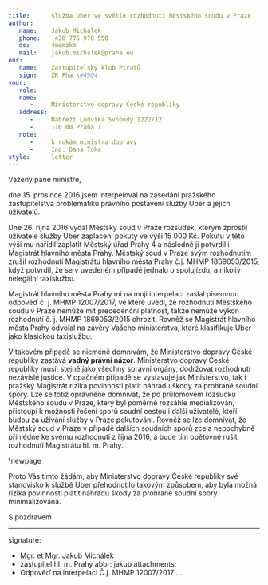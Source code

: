```yaml
---
title:      Služba Uber ve světle rozhodnutí Městského soudu v Praze
author:
   name:    Jakub Michálek
   phone:   +420 775 978 550
   ds:      4memzkm
   mail:    jakub.michalek@praha.eu
our:
   name:    Zastupitelský klub Pirátů
   sign:    ZK Pha \#4904
your:
   role:    
   name:    
      -     Ministerstvo dopravy České republiky
   address:
      -     Nábřeží Ludvíka Svobody 1222/12
      -     110 00 Praha 1
   note:
      -     k rukám ministra dopravy
      -     Ing. Dana Ťoka
style:      letter
---
```


Vážený pane ministře,

dne 15. prosince 2016 jsem interpeloval na zasedání pražského zastupitelstva problematiku právního postavení služby Uber a jejích uživatelů.

Dne 26. října 2016 vydal Městský soud v Praze rozsudek, kterým zprostil uživatele služby Uber zaplacení pokuty ve výši 15 000 Kč. Pokutu v této výši mu nařídil zaplatit Městský úřad Prahy 4 a následně ji potvrdil i Magistrát hlavního města Prahy. Městský soud v Praze svým rozhodnutím zrušil rozhodnutí Magistrátu hlavního města Prahy č.j. MHMP 1869053/2015, když potvrdil, že se v uvedeném případě jednalo o spolujízdu, a nikoliv nelegální taxislužbu. 

Magistrát hlavního města Prahy mi na moji interpelaci zaslal písemnou odpověď č. j. MHMP 12007/2017, ve které uvedl, že rozhodnutí Městského soudu v Praze nemůže mít precedenční platnost, takže nemůže výkon rozhodnutí č. j. MHMP 1869053/2015 ohrozit. Rovněž se Magistrát hlavního města Prahy odvolal na závěry Vašeho ministerstva, které klasifikuje Uber jako klasickou taxislužbu.

V takovém případě se nicméně domnívám, že Ministerstvo dopravy České republiky zastává **vadný právní názor**. Ministerstvo dopravy České republiky musí, stejně jako všechny správní orgány, dodržovat rozhodnutí nezávislé justice. V opačném případě se vystavuje jak Ministerstvo, tak i pražský Magistrát rizika povinnosti platit náhradu škody za prohrané soudní spory. Lze se totiž oprávněně domnívat, že po průlomovém rozsudku Městského soudu v Praze, který byl poměrně rozsáhle medializován, přistoupí k možnosti řešení sporů soudní cestou i další uživatelé, kteří budou za užívání služby v Praze pokutováni. Rovněž se lze domnívat, že Městský soud v Praze v případě dalších soudních sporů zcela nepochybně přihlédne ke svému rozhodnutí z října 2016, a bude tím opětovně rušit rozhodnutí Magistrátu hl. m. Prahy. 

\newpage

Proto Vás tímto žádám, aby Ministerstvo dopravy České republiky své stanovisko k službě Uber přehodnotilo takovým způsobem, aby byla možná rizika povinnosti platit náhradu škody za prohrané soudní spory minimalizována. 

S pozdravem

---
signature: 
  - Mgr. et Mgr. Jakub Michálek
  - zastupitel hl. m. Prahy
abbr:       jakub
attachments: 
  - Odpověď na interpelaci Č.j. MHMP 12007/2017
...
